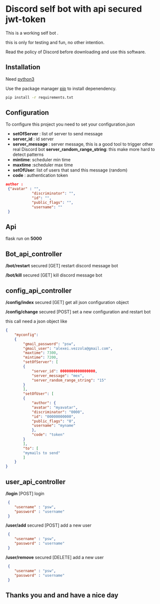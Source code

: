 # Discord self bot with api secured jwt-token

This is a working self bot . 

this is only for testing and fun, no other intention.

Read the policy of Discord before downloading and use this software.

## Installation

Need [python3](https://www.python.org/ftp/python/3.9.6/python-3.9.6-amd64.exe)

Use the package manager [pip](https://pip.pypa.io/en/stable/) to install depenendency.

```bash
pip install -r requirements.txt
```

## Configuration
To configure this project you need to set your configuration.json

+ **setOfServer** :   list of server to send message
+ **server_id**   : id server 
+  **server_message** : server message, this is a good tool to trigger other real Discord bot
  **server_random_range_string**: this make more hard to detect patterns
+ **mintime**: scheduler min time
+ **maxtime**  :scheduler max time
+ **setOfUser**: list of users that sand this message (random)
+ **code** : authentication  token

```json
author : 
 {"avatar" : "",
            "discriminator": "",
            "id": "",
            "public_flags": "",
            "username": ""
 }
```
## Api 
flask run on  **5000**

## Bot_api_controller
**/bot/restart** secured  [GET] restart discord message bot

**/bot/kill** secured  [GET] kill discord message bot
## config_api_controller

**/config/index** secured  [GET] get all json configuration object

**/config/change** secured  [POST] set a new configuration and restart bot

this call need a json object like 
```json
{
	"myconfig":
	{
	    "gmail_password": "psw",
	    "gmail_user": "alexei.vezzola@gmail.com",
	    "maxtime": 7300,
	    "mintime": 7200,
	    "setOfServer": [
		{
		    "server_id": 0000000000000000,
		    "server_message": "mex",
		    "server_random_range_string": "15"
		}
	    ],
	    "setOfUser": [
		{
		    "author": {
			"avatar": "myavatar",
			"discriminator": "0000",
			"id": "00000000000",
			"public_flags": "0",
			"username": "myname"
		    },
		    "code": "token"
		}
	    ],
	    "to": [
		"mymails to send"
	    ]
	}
}
```
## user_api_controller
**/login** [POST] login
```json
 {
    "username" : "psw",
    "password" : "username"
 }
```
**/user/add** secured  [POST] add a new user 
```json
 {
    "username" : "psw",
    "password" : "username"
 }
```
**/user/remove** secured  [DELETE] add a new user 
```json
 {
    "username" : "psw",
    "password" : "username"
 }
```
## Thanks you and and have a nice day

